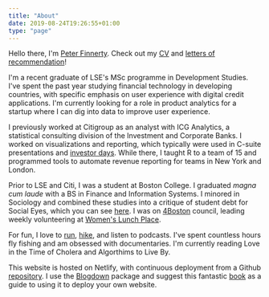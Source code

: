 ```yaml
---
title: "About"
date: 2019-08-24T19:26:55+01:00
type: "page"
---
```


Hello there, I'm [Peter Finnerty](/img/Peter_Finnerty_Portrait.jpg). Check out my [CV](/pdf/Peter_Finnerty_CV.pdf) and [letters of recommendation](/pdf/Recommendation_Guyon.pdf)!

I'm a recent graduate of LSE's MSc programme in Development Studies. I've spent the past year studying financial technology in developing countries, with specific emphasis on user experience with digital credit applications. I'm currently looking for a role in product analytics for a startup where I can dig into data to improve user experience.

I previously worked at Citigroup as an analyst with ICG Analytics, a statistical consulting division of the Investment and Corporate Banks. I worked on visualizations and reporting, which typically were used in C-suite presentations and [investor days](https://www.citigroup.com/citi/investor/investor-day/2017/data/p_institutional_clients_group170725.pdf). While there, I taught R to a team of 15 and programmed tools to automate revenue reporting for teams in New York and London.

Prior to LSE and Citi, I was a student at Boston College. I graduated *magna cum laude* with a BS in Finance and Information Systems. I minored in Sociology and combined these studies into a critique of student debt for Social Eyes, which you can see [here](https://www.bc.edu/content/dam/files/schools/cas_sites/sociology/pdf/socialeyes7.pdf#page=41). I was on [4Boston](https://www.bc.edu/content/bc-web/offices/mission-ministry/sites/campus-ministry/service/4boston.html#join) council, leading weekly volunteering at [Women's Lunch Place](https://womenslunchplace.org/).

For fun, I love to [run](https://www.strava.com/athletes/18760479), [hike](/img/Kilimanjaro.jpg), and listen to podcasts. I've spent countless hours fly fishing and am obsessed with documentaries. I'm currently reading Love in the Time of Cholera and Algorthims to Live By. 

This website is hosted on Netlify, with continuous deployment from a Github [repository](https://github.com/peterfinnerty/Blogdown_website/). I use the [Blogdown](https://cran.r-project.org/web/packages/blogdown/index.html) package and suggest this fantastic [book](https://bookdown.org/yihui/blogdown/) as a guide to using it to deploy your own website.